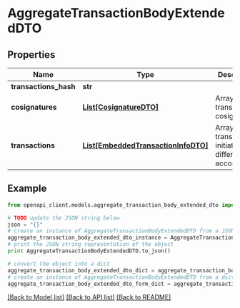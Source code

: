 # AggregateTransactionBodyExtendedDTO


## Properties

Name | Type | Description | Notes
------------ | ------------- | ------------- | -------------
**transactions_hash** | **str** |  | 
**cosignatures** | [**List[CosignatureDTO]**](CosignatureDTO.md) | Array of transaction cosignatures. | 
**transactions** | [**List[EmbeddedTransactionInfoDTO]**](EmbeddedTransactionInfoDTO.md) | Array of transactions initiated by different accounts. | 

## Example

```python
from openapi_client.models.aggregate_transaction_body_extended_dto import AggregateTransactionBodyExtendedDTO

# TODO update the JSON string below
json = "{}"
# create an instance of AggregateTransactionBodyExtendedDTO from a JSON string
aggregate_transaction_body_extended_dto_instance = AggregateTransactionBodyExtendedDTO.from_json(json)
# print the JSON string representation of the object
print AggregateTransactionBodyExtendedDTO.to_json()

# convert the object into a dict
aggregate_transaction_body_extended_dto_dict = aggregate_transaction_body_extended_dto_instance.to_dict()
# create an instance of AggregateTransactionBodyExtendedDTO from a dict
aggregate_transaction_body_extended_dto_form_dict = aggregate_transaction_body_extended_dto.from_dict(aggregate_transaction_body_extended_dto_dict)
```
[[Back to Model list]](../README.md#documentation-for-models) [[Back to API list]](../README.md#documentation-for-api-endpoints) [[Back to README]](../README.md)


